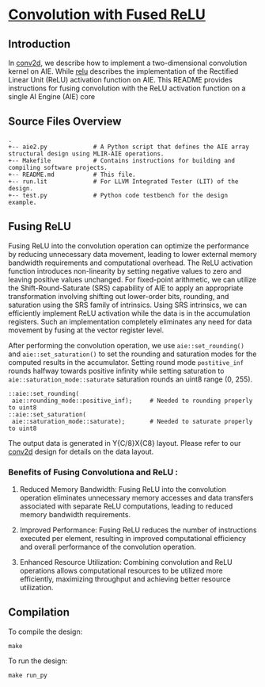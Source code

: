 <!---//===- README.md --------------------------*- Markdown -*-===//
//
// This file is licensed under the Apache License v2.0 with LLVM Exceptions.
// See https://llvm.org/LICENSE.txt for license information.
// SPDX-License-Identifier: Apache-2.0 WITH LLVM-exception
//
// Copyright (C) 2024, Advanced Micro Devices, Inc.
// 
//===----------------------------------------------------------------------===//-->

# <ins>Convolution with Fused ReLU</ins>

## Introduction

In [conv2d](../conv2d), we describe how to implement a two-dimensional convolution kernel on AIE. While [relu](../relu) describes the implementation of the Rectified Linear Unit (ReLU) activation function on AIE. This README provides instructions for fusing convolution with the ReLU activation function on a single AI Engine (AIE) core


## Source Files Overview

```
.
+-- aie2.py             # A Python script that defines the AIE array structural design using MLIR-AIE operations.
+-- Makefile            # Contains instructions for building and compiling software projects.
+-- README.md           # This file.
+-- run.lit             # For LLVM Integrated Tester (LIT) of the design.
+-- test.py             # Python code testbench for the design example.
```

## Fusing ReLU
Fusing ReLU into the convolution operation can optimize the performance by reducing unnecessary data movement, leading to lower external memory bandwidth requirements and computational overhead. The ReLU activation function introduces non-linearity by setting negative values to zero and leaving positive values unchanged. For fixed-point arithmetic, we can utilize the Shift-Round-Saturate (SRS) capability of AIE to apply an appropriate transformation involving shifting out lower-order bits, rounding, and saturation using the SRS family of intrinsics. Using SRS intrinsics, we can efficiently implement ReLU activation while the data is in the accumulation registers. Such an implementation completely eliminates any need for data movement by fusing at the vector register level.

After performing the convolution operation, we use `aie::set_rounding()` and `aie::set_saturation()` to set the rounding and saturation modes for the computed results in the accumulator. Setting round mode `postitive_inf` rounds halfway towards positive infinity while setting saturation to `aie::saturation_mode::saturate` saturation rounds an uint8 range (0, 255). 


```
::aie::set_rounding(
 aie::rounding_mode::positive_inf);     # Needed to rounding properly to uint8
::aie::set_saturation(
 aie::saturation_mode::saturate);       # Needed to saturate properly to uint8
```

The output data is generated in Y{C/8}X{C8} layout. Please refer to our [conv2d](../conv2d) design for details on the data layout. 

### Benefits of Fusing Convolutiona and ReLU :

1. Reduced Memory Bandwidth:
Fusing ReLU into the convolution operation eliminates unnecessary memory accesses and data transfers associated with separate ReLU computations, leading to reduced memory bandwidth requirements.

2. Improved Performance:
Fusing ReLU reduces the number of instructions executed per element, resulting in improved computational efficiency and overall performance of the convolution operation.

3. Enhanced Resource Utilization:
Combining convolution and ReLU operations allows computational resources to be utilized more efficiently, maximizing throughput and achieving better resource utilization.


## Compilation
To compile the design:
```
make
```

To run the design:
```
make run_py
```